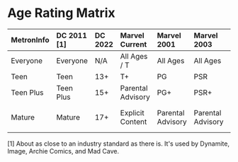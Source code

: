 # Age Rating Matrix 

| MetronInfo | DC 2011 [1] | DC 2022 | Marvel Current    | Marvel 2001       | Marvel 2003       | Marvel 2005           |
|:-----------|:------------|:--------|:------------------|:------------------|:------------------|:----------------------|
| Everyone   | Everyone    | N/A     | All Ages / T      | All Ages          | All Ages          | All Ages / A          |
| Teen       | Teen        | 13+     | T+                | PG                | PSR               | T+                    |
| Teen Plus  | Teen Plus   | 15+     | Parental Advisory | PG+               | PSR+              | Parental Advisory     |
| Mature     | Mature      | 17+     | Explicit Content  | Parental Advisory | Parental Advisory | Max: Explicit Content |

[1] About as close to an industry standard as there is. It's used by Dynamite, Image, Archie Comics, and Mad Cave.